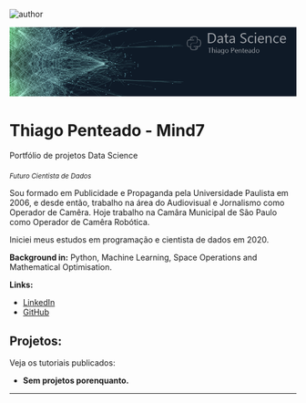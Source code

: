 ![author](https://img.shields.io/badge/author-thiagomind7-red.svg)

<p align="center">
  <img src="banner1.png" >
  
# Thiago Penteado - Mind7
Portfólio de projetos Data Science

<sub>*Futuro Cientista de Dados*</sub>

Sou formado em Publicidade e Propaganda pela Universidade Paulista em 2006, e desde então, trabalho na área do Audiovisual e Jornalismo como Operador de Camêra. Hoje trabalho na Camâra Municipal de São Paulo como Operador de Camêra Robótica.

Iniciei meus estudos em programação e cientista de dados em 2020.

**Background in:** Python, Machine Learning, Space Operations and Mathematical Optimisation.

**Links:**
* [LinkedIn](https://www.linkedin.com/in/thiago-penteado-579b269b)
* [GitHub](https://github.com/thiago-mind7/Mind7_data_science)

## Projetos:
Veja os tutoriais publicados:

* **Sem projetos porenquanto.**
---
